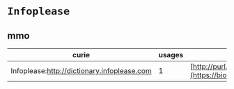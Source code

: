 # `Infoplease`

## mmo

| curie                                       |   usages | nodes                                                                                                           |
|---------------------------------------------|----------|-----------------------------------------------------------------------------------------------------------------|
| Infoplease:http://dictionary.infoplease.com |        1 | [http://purl.obolibrary.org/obo/MMO:0000123](https://bioregistry.io/http://purl.obolibrary.org/obo/MMO:0000123) |
